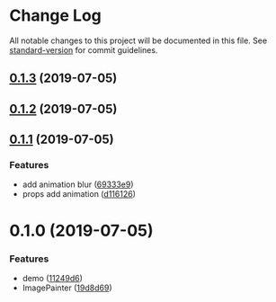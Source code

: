 # Change Log

All notable changes to this project will be documented in this file. See [standard-version](https://github.com/conventional-changelog/standard-version) for commit guidelines.

<a name="0.1.3"></a>
## [0.1.3](https://github.com/wannaxiao/vue-image-painter/compare/v0.1.2...v0.1.3) (2019-07-05)



<a name="0.1.2"></a>
## [0.1.2](https://github.com/wannaxiao/vue-image-painter/compare/v0.1.1...v0.1.2) (2019-07-05)



<a name="0.1.1"></a>
## [0.1.1](https://github.com/wannaxiao/vue-image-painter/compare/v0.1.0...v0.1.1) (2019-07-05)


### Features

* add animation blur ([69333e9](https://github.com/wannaxiao/vue-image-painter/commit/69333e9))
* props add animation ([d116126](https://github.com/wannaxiao/vue-image-painter/commit/d116126))



<a name="0.1.0"></a>
# 0.1.0 (2019-07-05)


### Features

* demo ([11249d6](https://github.com/wannaxiao/vue-image-painter/commit/11249d6))
* ImagePainter ([19d8d69](https://github.com/wannaxiao/vue-image-painter/commit/19d8d69))
